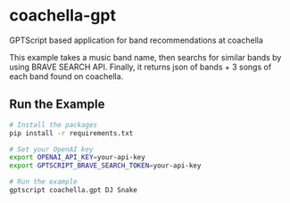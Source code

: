 # coachella-gpt
GPTScript based application for band recommendations at coachella

This example takes a music band name, then searchs for similar bands by using BRAVE SEARCH API.
Finally, it returns json of bands + 3 songs of each band found on coachella.

## Run the Example

```bash
# Install the packages
pip install -r requirements.txt

# Set your OpenAI key
export OPENAI_API_KEY=your-api-key
export GPTSCRIPT_BRAVE_SEARCH_TOKEN=your-api-key

# Run the example
gptscript coachella.gpt DJ Snake
```

